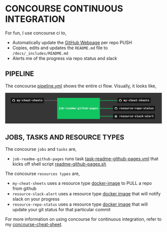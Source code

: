 # CONCOURSE CONTINUOUS INTEGRATION

For fun, I use concourse ci to,

* Automatically update the
  [GitHub Webpage](https://jeffdecola.github.io/my-cheat-sheets/)
  per repo PUSH
* Copies, edits and updates the `README.md` file to `/docs/_includes/README.md`
* Alerts me of the progress via repo status and slack

## PIPELINE

The concourse
[pipeline.yml](https://github.com/JeffDeCola/my-cheat-sheets/blob/master/ci/pipeline.yml)
shows the entire ci flow. Visually, it looks like,

![IMAGE - my-cheat-sheets concourse ci pipeline - IMAGE](docs/pics/my-cheat-sheets-pipeline.jpg)

## JOBS, TASKS AND RESOURCE TYPES

The concourse `jobs` and `tasks` are,

* `job-readme-github-pages` runs task
  [task-readme-github-pages.yml](https://github.com/JeffDeCola/my-cheat-sheets/blob/master/ci/tasks/task-readme-github-pages.yml)
  that kicks off shell script
  [readme-github-pages.sh](https://github.com/JeffDeCola/my-cheat-sheets/blob/master/ci/scripts/readme-github-pages.sh)

The concourse `resources types` are,

* `my-cheat-sheets` uses a resource type
  [docker-image](https://hub.docker.com/r/concourse/git-resource/)
  to PULL a repo from github
* `resource-slack-alert` uses a resource type
  [docker image](https://hub.docker.com/r/cfcommunity/slack-notification-resource)
  that will notify slack on your progress
* `resource-repo-status` uses a resource type
  [docker image](https://hub.docker.com/r/dpb587/github-status-resource)
  that will update your git status for that particular commit

For more information on using concourse for continuous integration,
refer to my
[concourse-cheat-sheet](https://github.com/JeffDeCola/my-cheat-sheets/tree/master/software/operations-tools/continuous-integration-continuous-deployment/concourse-cheat-sheet).
